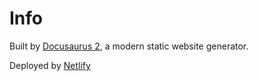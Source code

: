 # Info

Built by [Docusaurus 2](https://docusaurus.io/), a modern static website generator.

Deployed by [Netlify](https://app.netlify.com/sites/quiet-centaur-34a719/deploys)